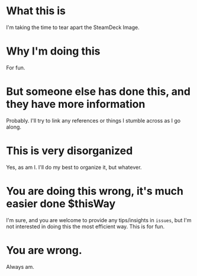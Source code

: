# What this is
I'm taking the time to tear apart the SteamDeck Image. 

# Why I'm doing this
For fun. 

# But someone else has done this, and they have more information

Probably. I'll try to link any references or things I stumble across as I go along. 

# This is very disorganized

Yes, as am I. I'll do my best to organize it, but whatever. 

# You are doing this wrong, it's much easier done $thisWay

I'm sure, and you are welcome to provide any tips/insights in `issues`, but I'm not interested in doing this the most efficient way. This is for fun. 

# You are wrong. 

Always am. 

 
